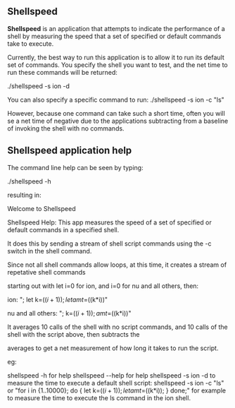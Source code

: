 ## Shellspeed

**Shellspeed** is an application that attempts to indicate the performance of a shell by measuring the speed that a set of specified or default commands take to execute.

Currently, the best way to run this application is to allow it to run its default set of commands.  You specify the shell you want to test, and the net time to run these commands will be returned:

./shellspeed -s ion -d

You can also specify a specific command to run:
./shellspeed -s ion -c "ls"

However, because one command can take such a short time, often you will se a net time of negative due to the applications subtracting from a baseline of invoking the shell with no commands.

## Shellspeed application help

The command line help can be seen by typing:

./shellspeed -h

resulting in:

Welcome to Shellspeed

Shellspeed Help:
This app measures the speed of a set of specified or default commands in a specified shell.

 It does this by sending a stream of shell script commands using the -c switch in the shell command.

 Since not all shell commands allow loops, at this time, it creates a stream of repetative shell commands

 starting out with let i=0 for ion, and i=0 for nu and all others, then:



 ion:               "; let k=$((i+1)); let amt=$((k*i))"

 nu and all others: "; k=$((i+1)); amt=$((k*i))"



 It averages 10 calls of the shell with no script commands, and 10 calls of the shell with the script above, then subtracts the

 averages to get a net measurement of how long it takes to run the script.


eg: 


shellspeed -h  for help
shellspeed --help  for help
shellspeed -s ion -d  to measure the time to execute a default shell script: 
shellspeed -s ion -c "ls" or "for i in {1..10000}; do { let k=$((i+1)); let amt=$((k*i)); } done;" for example to measure the time to execute the ls command in the ion shell.

